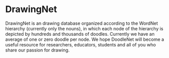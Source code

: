 # DrawingNet
DrawingNet is an drawing database organized according to the WordNet hierarchy (currently only the nouns), in which each node of the hierarchy is depicted by hundreds and thousands of doodles. Currently we have an average of one or zero doodle per node. We hope DoodleNet will become a useful resource for researchers, educators, students and all of you who share our passion for drawing.
